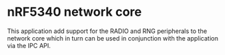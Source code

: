 # nRF5340 network core

This application add support for the RADIO and RNG peripherals to the network
core which in turn can be used in conjunction with the application via the IPC
API.
